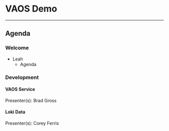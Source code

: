 # VAOS Demo

---

## Agenda

### Welcome

- Leah 
  - Agenda

### Development

#### VAOS Service  
  Presenter(s): Brad Gross
 
#### Loki Data  
  Presenter(s): Corey Ferris






